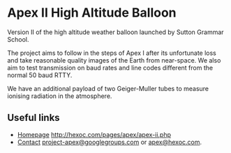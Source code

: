 # Apex II High Altitude Balloon

Version II of the high altitude weather balloon launched by Sutton Grammar School.  

The project aims to follow in the steps of Apex I after its unfortunate loss and take reasonable quality images of the Earth from near-space. We also aim to test transmission on baud rates and line codes different from the normal 50 baud RTTY.  

We have an additional payload of two Geiger-Muller tubes to measure ionising radiation in the atmosphere.  

## Useful links

* [Homepage](http://hexoc.com/pages/apex/apex-ii.php) http://hexoc.com/pages/apex/apex-ii.php
* [Contact](mailto:project-apex@googlegroups.com) project-apex@googlegroups.com or apex@hexoc.com.
